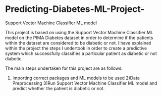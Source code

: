 # Predicting-Diabetes-ML-Project-
Support Vector Machine Classifier ML model

This project is based on using the Support Vector Machine Classifier ML model on the PIMA Diabetes dataset in order to determine if the patients within the dataset are considered to be diabetic or not. I have explained within the project the steps I undertook in order to create a predictive system which successfully classifies a particular patient as diabetic or not diabetic.

The main steps undertaken for this project are as follows:

1) Importing correct packages and ML models to be used
2)Data Preprocessing
3)Run Support Vector Machine Classifier ML model and predict whether the patient is diabetic or not.
